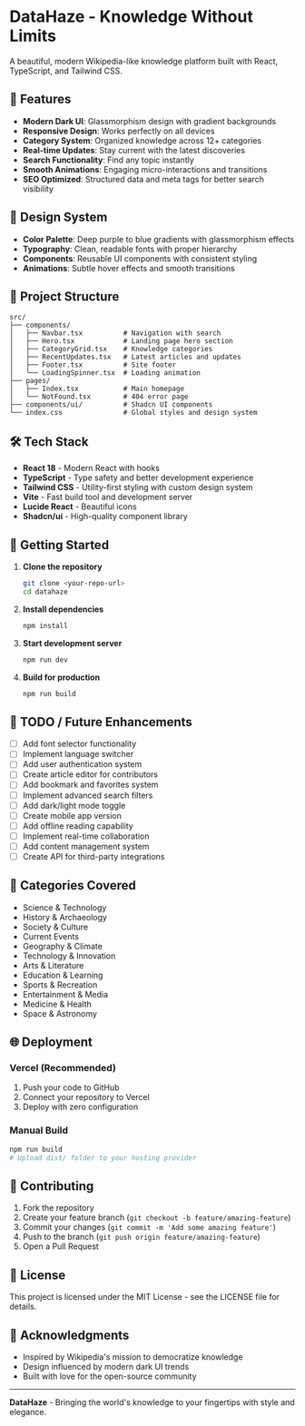 
# DataHaze - Knowledge Without Limits

A beautiful, modern Wikipedia-like knowledge platform built with React, TypeScript, and Tailwind CSS.

## 🚀 Features

- **Modern Dark UI**: Glassmorphism design with gradient backgrounds
- **Responsive Design**: Works perfectly on all devices
- **Category System**: Organized knowledge across 12+ categories
- **Real-time Updates**: Stay current with the latest discoveries
- **Search Functionality**: Find any topic instantly
- **Smooth Animations**: Engaging micro-interactions and transitions
- **SEO Optimized**: Structured data and meta tags for better search visibility

## 🎨 Design System

- **Color Palette**: Deep purple to blue gradients with glassmorphism effects
- **Typography**: Clean, readable fonts with proper hierarchy
- **Components**: Reusable UI components with consistent styling
- **Animations**: Subtle hover effects and smooth transitions

## 📁 Project Structure

```
src/
├── components/
│   ├── Navbar.tsx          # Navigation with search
│   ├── Hero.tsx            # Landing page hero section
│   ├── CategoryGrid.tsx    # Knowledge categories
│   ├── RecentUpdates.tsx   # Latest articles and updates
│   ├── Footer.tsx          # Site footer
│   └── LoadingSpinner.tsx  # Loading animation
├── pages/
│   ├── Index.tsx           # Main homepage
│   └── NotFound.tsx        # 404 error page
├── components/ui/          # Shadcn UI components
└── index.css               # Global styles and design system
```

## 🛠️ Tech Stack

- **React 18** - Modern React with hooks
- **TypeScript** - Type safety and better development experience
- **Tailwind CSS** - Utility-first styling with custom design system
- **Vite** - Fast build tool and development server
- **Lucide React** - Beautiful icons
- **Shadcn/ui** - High-quality component library

## 🚀 Getting Started

1. **Clone the repository**
   ```bash
   git clone <your-repo-url>
   cd datahaze
   ```

2. **Install dependencies**
   ```bash
   npm install
   ```

3. **Start development server**
   ```bash
   npm run dev
   ```

4. **Build for production**
   ```bash
   npm run build
   ```

## 📝 TODO / Future Enhancements

- [ ] Add font selector functionality
- [ ] Implement language switcher
- [ ] Add user authentication system
- [ ] Create article editor for contributors
- [ ] Add bookmark and favorites system
- [ ] Implement advanced search filters
- [ ] Add dark/light mode toggle
- [ ] Create mobile app version
- [ ] Add offline reading capability
- [ ] Implement real-time collaboration
- [ ] Add content management system
- [ ] Create API for third-party integrations

## 🎯 Categories Covered

- Science & Technology
- History & Archaeology
- Society & Culture
- Current Events
- Geography & Climate
- Technology & Innovation
- Arts & Literature
- Education & Learning
- Sports & Recreation
- Entertainment & Media
- Medicine & Health
- Space & Astronomy

## 🌐 Deployment

### Vercel (Recommended)
1. Push your code to GitHub
2. Connect your repository to Vercel
3. Deploy with zero configuration

### Manual Build
```bash
npm run build
# Upload dist/ folder to your hosting provider
```

## 🤝 Contributing

1. Fork the repository
2. Create your feature branch (`git checkout -b feature/amazing-feature`)
3. Commit your changes (`git commit -m 'Add some amazing feature'`)
4. Push to the branch (`git push origin feature/amazing-feature`)
5. Open a Pull Request

## 📄 License

This project is licensed under the MIT License - see the LICENSE file for details.

## 🙏 Acknowledgments

- Inspired by Wikipedia's mission to democratize knowledge
- Design influenced by modern dark UI trends
- Built with love for the open-source community

---

**DataHaze** - Bringing the world's knowledge to your fingertips with style and elegance.
